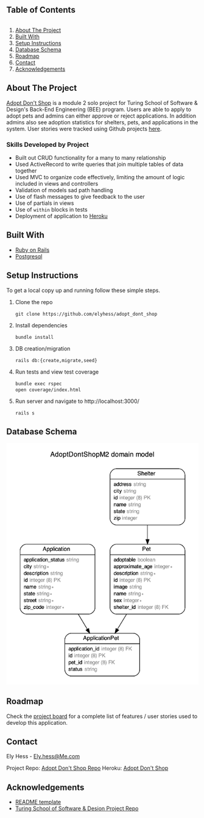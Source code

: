 <!--
*** Thanks for checking out the Best-README-Template. If you have a suggestion
*** that would make this better, please fork the repo and create a pull request
*** or simply open an issue with the tag "enhancement".
*** Thanks again! Now go create something AMAZING! :D
***
***
***
*** To avoid retyping too much info. Do a search and replace for the following:
*** github_username, repo_name, twitter_handle, email, project_title, project_description
-->



<!-- PROJECT SHIELDS -->
<!--
*** I'm using markdown "reference style" links for readability.
*** Reference links are enclosed in brackets [ ] instead of parentheses ( ).
*** See the bottom of this document for the declaration of the reference variables
*** for contributors-url, forks-url, etc. This is an optional, concise syntax you may use.
*** https://www.markdownguide.org/basic-syntax/#reference-style-links
-->




<!-- TABLE OF CONTENTS -->

<summary><h2 style="display: inline-block">Table of Contents</h2></summary>
<ol>
  <li><a href="#about-the-project">About The Project</a>
  <li><a href="#built-with">Built With</a>
  <li><a href="#setup-instructions">Setup Instructions</a></li>
  <li><a href="#schema">Database Schema</a></li>
  <li><a href="#roadmap">Roadmap</a></li>
  <li><a href="#contact">Contact</a></li>
  <li><a href="#acknowledgements">Acknowledgements</a></li>
</ol>

<!-- ABOUT THE PROJECT -->
## About The Project

[Adopt Don't Shop](https://fathomless-inlet-21274.herokuapp.com/) is a module 2 solo project for Turing School of Software & Design's Back-End Engineering (BEE) program. Users are able to apply to adopt pets and admins can either approve or reject applications. In addition admins also see adoption statistics for shelters, pets, and applications in the system. User stories were tracked using Github projects [here](https://github.com/elyhess/adopt_dont_shop/projects/2).

### Skills Developed by Project
* Built out CRUD functionality for a many to many relationship
* Used ActiveRecord to write queries that join multiple tables of data together
* Used MVC to organize code effectively, limiting the amount of logic included in views and controllers
* Validation of models sad path handling
* Use of flash messages to give feedback to the user
* Use of partials in views
* Use of `within` blocks in tests
* Deployment of application to [Heroku](https://fathomless-inlet-21274.herokuapp.com/)


<!-- BUILT WITH -->
## Built With

* [Ruby on Rails](https://rubyonrails.org/)
* [Postgresql](https://www.postgresql.org/)


<!-- SETUP INSTRUCTIONS -->
## Setup Instructions
To get a local copy up and running follow these simple steps.

1. Clone the repo
   ```
   git clone https://github.com/elyhess/adopt_dont_shop
   ```
2. Install dependencies
   ```
   bundle install
   ```
3. DB creation/migration
   ```
   rails db:{create,migrate,seed}
   ```
3. Run tests and view test coverage
   ```
   bundle exec rspec
   open coverage/index.html
   ```
4. Run server and navigate to http://localhost:3000/
   ```
   rails s
   ```


<!-- SCHEMA -->
## Database Schema
<p align="center">
  <img src="https://github.com/elyhess/adopt_dont_shop/blob/main/schema.png" />
</p>


<!-- ROADMAP -->
## Roadmap

Check the [project board](https://github.com/elyhess/adopt_dont_shop/projects/2) for a complete list of features / user stories used to develop this application.


<!-- CONTACT -->
## Contact

Ely Hess - Ely.hess@Me.com

Project Repo: [Adopt Don't Shop Repo](https://github.com/elyhess/adopt_dont_shop)
Heroku: [Adopt Don't Shop](https://fathomless-inlet-21274.herokuapp.com/)


<!-- ACKNOWLEDGEMENTS -->
## Acknowledgements

* [README template](https://github.com/othneildrew/Best-README-Template)
* [Turing School of Software & Desion Project Repo](https://github.com/turingschool-examples/adopt_dont_shop)

<!-- MARKDOWN LINKS & IMAGES -->
<!-- https://www.markdownguide.org/basic-syntax/#reference-style-links -->
[contributors-shield]: https://img.shields.io/github/contributors/github_username/repo.svg?style=for-the-badge
[contributors-url]: https://github.com/github_username/repo/graphs/contributors
[forks-shield]: https://img.shields.io/github/forks/github_username/repo.svg?style=for-the-badge
[forks-url]: https://github.com/github_username/repo/network/members
[stars-shield]: https://img.shields.io/github/stars/github_username/repo.svg?style=for-the-badge
[stars-url]: https://github.com/github_username/repo/stargazers
[issues-shield]: https://img.shields.io/github/issues/github_username/repo.svg?style=for-the-badge
[issues-url]: https://github.com/github_username/repo/issues
[license-shield]: https://img.shields.io/github/license/github_username/repo.svg?style=for-the-badge
[license-url]: https://github.com/github_username/repo/blob/master/LICENSE.txt
[linkedin-shield]: https://img.shields.io/badge/-LinkedIn-black.svg?style=for-the-badge&logo=linkedin&colorB=555
[linkedin-url]: https://linkedin.com/in/github_username


